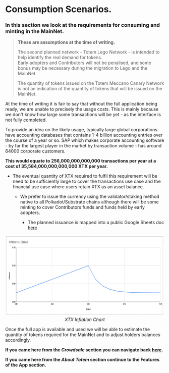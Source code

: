 # Consumption Scenarios.

### In this section we look at the requirements for consuming and minting in the MainNet. 

> **These are assumptions at the time of writing.** 
>
> The second planned network - Totem Lego Network - is intended to help identify the real demand for tokens.  
> Early adopters and Contributors will not be penalised, and some bonus may be necessary during the migration to Lego and the MainNet.
>
> The quantity of tokens issued on the Totem Meccano Canary Network is not an indication of the quantity of tokens that will be issued on the MainNet.

At the time of writing it is fair to say that without the full application being ready, we are unable to precisely the usage costs. This is mainly because we don't know how large some transactions will be yet - as the interface is not fully completed.

To provide an idea on the likely usage, typically large global corporations have accounting databases that contains 1-4 billion accounting entries over the course of a year or so. SAP which makes corporate accounting software - by far the largest player in the market by transaction volume - has around 64000 corporate customers. 

**This would equate to 256,000,000,000,000 transactions per year at a cost of 35,584,000,000,000,000 XTX per year.**

* The eventual quantity of XTX required to fulfil this requirement will be need to be sufficiently large to cover the transactions use case and the financial use case where users retain XTX as an asset balance. 

    * We prefer to issue the currency using the validator/staking method native to all Polkadot/Substrate chains although there will be some minting to cover Contributors funds and funds held by early adopters.

        * The planned issuance is mapped into a public Google Sheets doc [here](https://docs.google.com/spreadsheets/d/19dDmFF_AW1nts2pgP5jdWBOys83yD7lxqnvKSnYqAGQ/edit?usp=sharing)

<center >
<img src="/_media/inflation-chart.png" alt="XTX inflation chart screenshot" width="800px" height="257px">
<figcaption>
<i>XTX Inflation Chart</i>
</figcaption>
</center>

Once the full app is available and used we will be able to estimate the quantity of tokens required for the MainNet and to adjust holders balances accordingly.

**If you came here from the _Crowdsale_ section you can navigate back [here](crowdsale-docs/overview-xtx-redirect.md).** 

**If you came here from the _About Totem_ section continue to the Features of the App section.** 